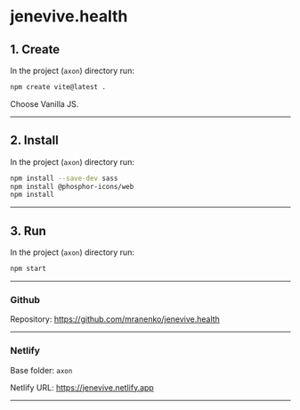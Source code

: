 # jenevive.health


## 1. Create

In the project (`axon`) directory run:

```bash
npm create vite@latest .
```

Choose Vanilla JS.

---


## 2. Install

In the project (`axon`) directory run:

```bash
npm install --save-dev sass
npm install @phosphor-icons/web
npm install
```

---


## 3. Run

In the project (`axon`) directory run:

```bash
npm start
```

---


### Github

Repository:
https://github.com/mranenko/jenevive.health

---


### Netlify

Base folder:
`axon`

Netlify URL:
https://jenevive.netlify.app

---
